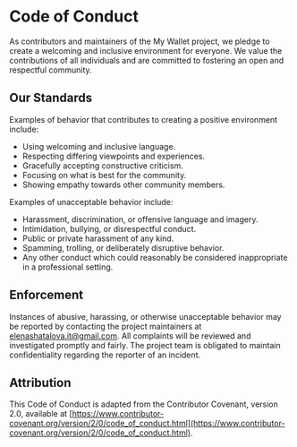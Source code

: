 # Code of Conduct

As contributors and maintainers of the My Wallet project, we pledge to create a welcoming and inclusive environment for everyone. We value the contributions of all individuals and are committed to fostering an open and respectful community.

## Our Standards

Examples of behavior that contributes to creating a positive environment include:

- Using welcoming and inclusive language.
- Respecting differing viewpoints and experiences.
- Gracefully accepting constructive criticism.
- Focusing on what is best for the community.
- Showing empathy towards other community members.

Examples of unacceptable behavior include:

- Harassment, discrimination, or offensive language and imagery.
- Intimidation, bullying, or disrespectful conduct.
- Public or private harassment of any kind.
- Spamming, trolling, or deliberately disruptive behavior.
- Any other conduct which could reasonably be considered inappropriate in a professional setting.

## Enforcement

Instances of abusive, harassing, or otherwise unacceptable behavior may be reported by contacting the project maintainers at [elenashatalova.it@gmail.com](mailto:elenashatalova.it@gmail.com). All complaints will be reviewed and investigated promptly and fairly. The project team is obligated to maintain confidentiality regarding the reporter of an incident.

## Attribution

This Code of Conduct is adapted from the Contributor Covenant, version 2.0, available at [https://www.contributor-covenant.org/version/2/0/code_of_conduct.html](https://www.contributor-covenant.org/version/2/0/code_of_conduct.html).

